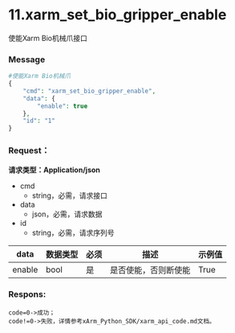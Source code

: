 # 11.xarm\_set\_bio\_gripper\_enable



使能Xarm Bio机械爪接口

### **Message**

```php
#使能Xarm Bio机械爪
{
    "cmd": "xarm_set_bio_gripper_enable",
    "data": {
        "enable": true
    },
    "id": "1"
}
```



### Request：

**请求类型：Application/json**

* cmd
  * string，必需，请求接口
* data
  * json，必需，请求数据
* id
  * string，必需，请求序列号

| **data** | **数据类型** | **必须** | **描述**     | **示例值** |
| -------- | -------- | ------ | ---------- | ------- |
| enable   | bool     | 是      | 是否使能，否则断使能 | True    |



### Respons:

```
code=0->成功；
code!=0->失败，详情参考xArm_Python_SDK/xarm_api_code.md文档。
```
